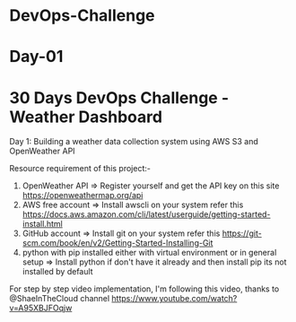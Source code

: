 # DevOps-Challenge
# Day-01 
# 30 Days DevOps Challenge - Weather Dashboard

Day 1: Building a weather data collection system using AWS S3 and OpenWeather API


Resource requirement of this project:-
1. OpenWeather API
    => Register yourself and get the API key on this site https://openweathermap.org/api
2. AWS free account
    => Install awscli on your system refer this https://docs.aws.amazon.com/cli/latest/userguide/getting-started-install.html
3. GitHub account
    => Install git on your system refer this https://git-scm.com/book/en/v2/Getting-Started-Installing-Git
4. python with pip installed either with virtual environment or in general setup
    => Install python if don't have it already and then install pip its not installed by default

For step by step video implementation, I'm following this video, thanks to @ShaeInTheCloud channel https://www.youtube.com/watch?v=A95XBJFOqjw



